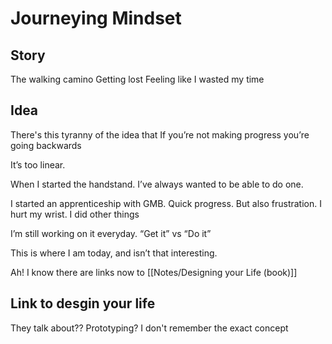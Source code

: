 # Journeying Mindset

## Story

The walking camino
Getting lost
Feeling like I wasted my time

## Idea

There's this tyranny of the idea that If you’re not making progress you’re going backwards

It’s too linear.

When I started the handstand. I’ve always wanted to be able to do one.

I started an apprenticeship with GMB. Quick progress. But also frustration. I hurt my wrist. I did other things

I’m still working on it everyday. “Get it” vs “Do it”

This is where I am today, and isn’t that interesting.

Ah! I know there are links now to 
[[Notes/Designing your Life (book)]]

## Link to desgin your life
They talk about??
Prototyping?
I don't remember the exact concept